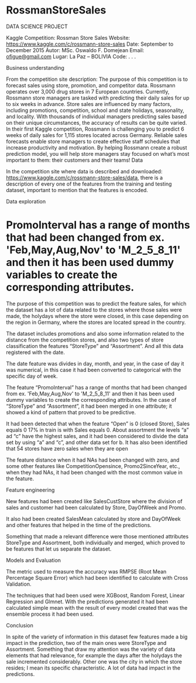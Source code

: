 # RossmanStoreSales
DATA SCIENCE PROJECT


Kaggle Competition: Rossman Store Sales
Website: https://www.kaggle.com/c/rossmann-store-sales
Date: September to December 2015
	Autor: MSc. Oswaldo F. Domejean
Email: ofigue@gmail.com
Lugar: La Paz – BOLIVIA
Code: . . .

Business understanding

From the competition site description:
The purpose of this competition is to forecast sales using store, promotion, and competitor data. Rossmann operates over 3,000 drug stores in 7 European countries. Currently, Rossmann store managers are tasked with predicting their daily sales for up to six weeks in advance. Store sales are influenced by many factors, including promotions, competition, school and state holidays, seasonality, and locality. 
With thousands of individual managers predicting sales based on their unique circumstances, the accuracy of results can be quite varied. In their first Kaggle competition, Rossmann is challenging you to predict 6 weeks of daily sales for 1,115 stores located across Germany. Reliable sales forecasts enable store managers to create effective staff schedules that increase productivity and motivation. By helping Rossmann create a robust prediction model, you will help store managers stay focused on what’s most important to them: their customers and their teams! 
Data 

In the competition site where data is described and downloaded: https://www.kaggle.com/c/rossmann-store-sales/data, there is a description of every one of the features from the training and testing dataset, important to mention that the features is encoded.

Data exploration 

# PromoInterval has a range of months that had been changed from ex. 'Feb,May,Aug,Nov' to 'M_2_5_8_11' and then it has been used dummy variables to create the corresponding attributes.

The purpose of this competition was to predict the feature sales, for which the dataset has a lot of data related to the stores where those sales were made, the holydays where the store were closed, in this case depending on the region in Germany, where the stores are located spread in the country.

The dataset includes promotions and also some information related to the distance from the competition stores, and also two types of store classification the features “StoreType” and “Assortment”. And all this data registered with the date.

The date feature was divides in day, month, and year, in the case of day it was numerical, in this case it had been converted to categorical with the specific day of week.

The feature “PromoInterval” has a range of months that had been changed from ex. 'Feb,May,Aug,Nov' to 'M_2_5_8_11' and then it has been used dummy variables to create the corresponding attributes. In the case of “StoreType” and “Assortment”, it had been merged in one attribute; it showed a kind of pattern that proved to be predictive.

It had been detected that when the feature “Open” is 0 (closed Store), Sales equals 0
17% in train is with Sales equals 0. About assortment the levels “a” ad “c” have the highest sales, and it had been considered to divide the data set by using “a” and “c”, and other data set for b. It has also been identified that 54 stores have zero sales when they are open

The feature distance when it had NAs had been changed with zero, and some other features like CompetitionOpensince, Promo2SinceYear, etc., when they had NAs, it had been changed with the most common value in the feature.

Feature engineering

New features had been created like SalesCustStore where the division of sales and customer had been calculated by Store, DayOfWeek and Promo.

It also had been created SalesMean calculated by store and DayOfWeek and other features that helped in the time of the predictions.

Something that made a relevant difference were those mentioned attributes StoreType and Assortment, both individually and merged, which proved to be features that let us separate the dataset.

Models and Evaluation

The metric used to measure the accuracy was RMPSE (Root Mean Percentage Square Error) which had been identified to calculate with Cross Validation.

The techniques that had been used were XGBoost, Random Forest, Linear Regression and Glmnet. With the predictions generated it had been calculated simple mean with the result of every model created that was the ensemble process it had been used.


Conclusion

In spite of the variety of information in this dataset few features made a big impact in the prediction, two of the main ones were StoreType and Assortment. Something that draw my attention was the variety of data elements that had relevance, for example the days after the holydays the sale incremented considerably. Other one was the city in which the store resides; I mean its specific characteristic. A lot of data had impact in the predictions.








